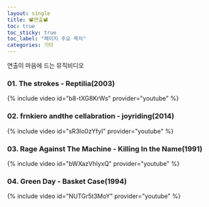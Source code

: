 ```yaml
---
layout: single
title: 📽연출📽
toc: true
toc_sticky: true
toc_label: "페이지 주요 목차"
categories: 기타
---
```

연출이 마음에 드는 뮤직비디오
### 01. The strokes - Reptilia(2003)
{% include video id="b8-tXG8KrWs" provider="youtube" %}   

### 02. frnkiero andthe cellabration - joyriding(2014)
{% include video id="sR3lo0zYfyI" provider="youtube" %}   

### 03. Rage Against The Machine - Killing In the Name(1991)
{% include video id="bWXazVhlyxQ" provider="youtube" %} 

### 04. Green Day - Basket Case(1994)
{% include video id="NUTGr5t3MoY" provider="youtube" %} 
